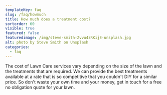 ```yaml
---
templateKey: faq
slug: /faq/howmuch
title: How much does a treatment cost?
sortorder: 60
visible: true
featured: false
featuredimage: /img/steve-smith-Zvvu4zRKijE-unsplash.jpg
alt: photo by Steve Smith on Unsplash
categories:
  - faq
---
```



The cost of Lawn Care services vary depending on the size of the lawn and the treatments that are required. We can provide the best treatments available at a rate that is so competitive that you couldn't DIY for a similar price. So don't waste your own time and your money, get in touch for a free no obligation quote for your lawn.